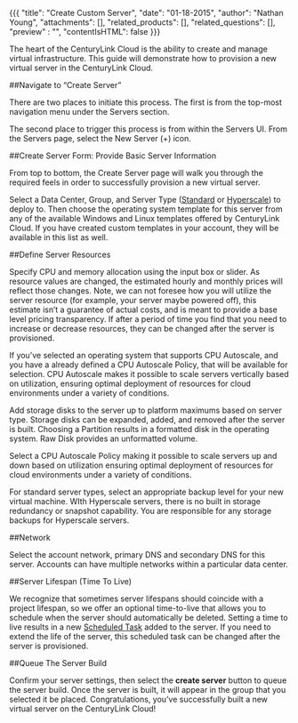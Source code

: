 {{{
  "title": "Create Custom Server",
  "date": "01-18-2015",
  "author": "Nathan Young",
  "attachments": [],
  "related_products": [],
  "related_questions": [],
  "preview" : "",
  "contentIsHTML": false
}}}

The heart of the CenturyLink Cloud is the ability to create and manage virtual infrastructure. This guide will demonstrate how to provision a new virtual server in the CenturyLink Cloud.

##Navigate to “Create Server”

There are two places to initiate this process. The first is from the top-most navigation menu under the Servers section.

The second place to trigger this process is from within the Servers UI. From the Servers page, select the New Server (+) icon. 

##Create Server Form: Provide Basic Server Information

From top to bottom, the Create Server page will walk you through the required feels in order to successfully provision a new virtual server.

Select a Data Center, Group, and Server Type ([Standard](http://www.centurylinkcloud.com/servers) or [Hyperscale](http://www.centurylinkcloud.com/hyperscale)) to deploy to. Then choose the operating system template for this server from any of the available Windows and Linux templates offered by CenturyLink Cloud. If you have created custom templates in your account, they will be available in this list as well.

##Define Server Resources

Specify CPU and memory allocation using the input box or slider. As resource values are changed, the estimated hourly and monthly prices will reflect those changes. Note, we can not foresee how you will utilize the server resource (for example, your server maybe powered off), this estimate isn’t a guarantee of actual costs, and is meant to provide a base level pricing transparency. If after a period of time you find that you need to increase or decrease resources, they can be changed after the server is provisioned. 

If you’ve selected an operating system that supports CPU Autoscale, and you have a already defined a CPU Autoscale Policy, that will be available for selection. CPU Autoscale makes it possible to scale servers vertically based on utilization, ensuring optimal deployment of resources for cloud environments under a variety of conditions.

Add storage disks to the server up to platform maximums based on server type. Storage disks can be expanded, added, and removed after the server is built. Choosing a Partition results in a formatted disk in the operating system. Raw Disk provides an unformatted volume.

Select a CPU Autoscale Policy making it possible to scale servers up and down based on utilization ensuring optimal deployment of resources for cloud environments under a variety of conditions.

For standard server types, select an appropriate backup level for your new virtual machine. WIth Hyperscale servers, there is no built in storage redundancy or snapshot capability. You are responsible for any storage backups for Hyperscale servers.

##Network

Select the account network, primary DNS and secondary DNS for this server. Accounts can have multiple networks within a particular data center.

##Server Lifespan (Time To Live)

We recognize that sometimes server lifespans should coincide with a project lifespan, so we offer an optional time-to-live that allows you to schedule when the server should automatically be deleted. Setting a time to live results in a new [Scheduled Task](http://www.centurylinkcloud.com/scheduling) added to the server. If you need to extend the life of the server, this scheduled task can be changed after the server is provisioned.

##Queue The Server Build

Confirm your server settings, then select the **create server** button to queue the server build. Once the server is built, it will appear in the group that you selected it be placed. Congratulations, you’ve successfully built a new virtual server on the CenturyLink Cloud!
